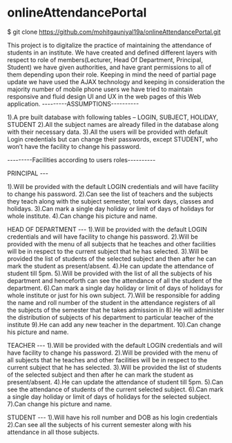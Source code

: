 # onlineAttendancePortal

$ git clone https://github.com/mohitgauniyal19a/onlineAttendancePortal.git

This project is to digitalize the practice of maintaining the attendance of students in an institute.
We have created and defined different layers with respect to role of members(Lecturer, Head Of Department, Principal, Student)
we have given authorities, and have grant permissions to all of them depending upon their role.
Keeping in mind the need of partial page update we have used the AJAX technology and keeping in consideration the majority number 
of mobile phone users we have tried to maintain responsive and fluid design UI and UX in the web pages of this Web application.
---------ASSUMPTIONS----------

1).A pre built database with following tables – 
LOGIN, SUBJECT, HOLIDAY, STUDENT
2).All the subject names are already filled in the database along with their necessary data.
3).All the users will be provided with default Login credentials but can change their passwords, except STUDENT, who won’t have the facility to change his password.

---------Facilities according to users roles----------

PRINCIPAL ---

1).Will be provided with the default LOGIN credentials and will have facility to change his password.
2).Can see the list of teachers and the subjects they teach along with the subject semester, total work days, classes and holidays.
3).Can mark a single day holiday or limit of days of holidays for whole institute.
4).Can change his picture and name.

HEAD OF DEPARTMENT ---
1).Will be provided with the default LOGIN credentials and will have facility to change his password.
2).Will be provided with the menu of all subjects that he teaches and other facilities will be in respect to the current subject that he has selected.
3).Will be provided the list of students of the selected subject and then after he can mark the student as present/absent.
4).He can update the attendance of student till 5pm.
5).Will be provided with the list of all the subjects of his department and henceforth can see the attendance of all the student of the department.
6).Can mark a single day holiday or limit of days of holidays for whole institute or just for his own subject.
7).Will be responsible for adding the name and roll number of the student in the attendance registers of all the subjects of the semester that he takes admission in
8).He will administer the distribution of subjects of his department to particular teacher of the institute
9).He can add any new teacher in the department. 
10).Can change his picture and name.

TEACHER ---
1).Will be provided with the default LOGIN credentials and will have facility to change his password.
2).Will be provided with the menu of all subjects that he teaches and other facilities will be in respect to the current subject that he has selected.
3).Will be provided the list of students of the selected subject and then after he can mark the student as present/absent.
4).He can update the attendance of student till 5pm.
5).Can see the attendance of students of the current selected subject.
6).Can mark a single day holiday or limit of days of holidays for the selected subject.
7).Can change his picture and name.

STUDENT ---
1).Will have his roll number and DOB as his login credentials
2).Can see all the subjects of his current semester along with his attendance in all those subjects.




